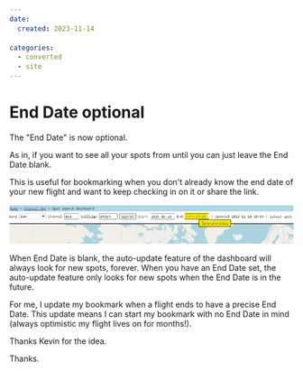 ```yaml
---
date:
  created: 2023-11-14

categories:
  - converted
  - site
---
```


# End Date optional

The "End Date" is now optional.

As in, if you want to see all your spots from <StartDate> until <infinity> you can just leave the End Date blank.

This is useful for bookmarking when you don't already know the end date of your new flight and want to keep checking in on it or share the link.

![](image.png)

When End Date is blank, the auto-update feature of the dashboard will always look for new spots, forever.  When you have an End Date set, the auto-update feature only looks for new spots when the End Date is in the future.

For me, I update my bookmark when a flight ends to have a precise End Date.  This update means I can start my bookmark with no End Date in mind (always optimistic my flight lives on for months!).

Thanks Kevin for the idea.

Thanks.





